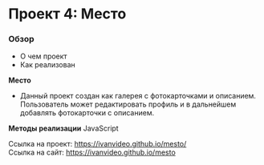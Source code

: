 # Проект 4: Место

### Обзор

* О чем проект
* Как реализован

**Место**

* Данный проект создан как галерея с фотокарточками и описанием. Пользователь может редактировать профиль и в дальнейшем добавлять фотокарточки с описанием.

**Методы реализации**
JavaScript

Ссылка на проект: https://ivanvideo.github.io/mesto/ <br>
Ссылка на сайт: https://ivanvideo.github.io/mesto

